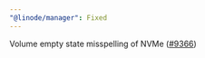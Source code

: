 ```yaml
---
"@linode/manager": Fixed
---
```


Volume empty state misspelling of NVMe ([#9366](https://github.com/linode/manager/pull/9366))
